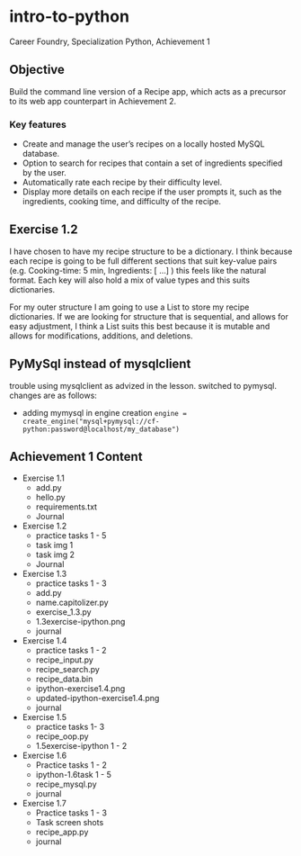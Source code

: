 # intro-to-python
Career Foundry, Specialization Python, Achievement 1


## Objective 
Build the command line version of a Recipe app, which acts as a precursor to its
web app counterpart in Achievement 2.

### Key features
- Create and manage the user’s recipes on a locally hosted MySQL database.
- Option to search for recipes that contain a set of ingredients specified by the user.
- Automatically rate each recipe by their difficulty level.
- Display more details on each recipe if the user prompts it, such as the ingredients, cooking time,
and difficulty of the recipe.

## Exercise 1.2
I have chosen to have my recipe structure to be a dictionary. I think because each recipe is going to be full different sections that suit key-value pairs (e.g. Cooking-time: 5 min, Ingredients: [ …] ) this feels like the natural format. Each key will also hold a mix of value types and this suits dictionaries.

For my outer structure I am going to use a List to store my recipe dictionaries. If we are looking for structure that is sequential, and allows for easy adjustment, I think a List suits this best because it is mutable and allows for modifications, additions, and deletions.

## PyMySql instead of mysqlclient
trouble using mysqlclient as advized in the lesson. switched to pymysql. changes are as follows:

- adding mymysql in engine creation
   `engine = create_engine("mysql+pymysql://cf-python:password@localhost/my_database")`


## Achievement 1 Content
- Exercise 1.1
  - add.py
  - hello.py
  - requirements.txt
  - Journal 
- Exercise 1.2
  - practice tasks 1 - 5
  - task img 1
  - task img 2
  - Journal
- Exercise 1.3
  - practice tasks 1 - 3
  - add.py
  - name.capitolizer.py
  - exercise_1.3.py
  - 1.3exercise-ipython.png
  - journal
- Exercise 1.4
  - practice tasks 1 - 2
  - recipe_input.py
  - recipe_search.py
  - recipe_data.bin
  - ipython-exercise1.4.png
  - updated-ipython-exercise1.4.png
  - journal
- Exercise 1.5
  - practice tasks 1- 3
  - recipe_oop.py
  - 1.5exercise-ipython 1 - 2
- Exercise 1.6
  - Practice tasks 1 - 2
  - ipython-1.6task 1 - 5
  - recipe_mysql.py
  - journal
- Exercise 1.7
  - Practice tasks 1 - 3
  - Task screen shots
  - recipe_app.py
  - journal